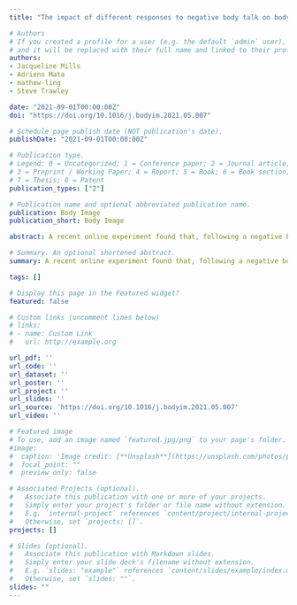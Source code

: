 ```yaml
---
title: "The impact of different responses to negative body talk on body satisfaction, shame, and future negative body talk likelihood: A UK sample"

# Authors
# If you created a profile for a user (e.g. the default `admin` user), write the username (folder name) here 
# and it will be replaced with their full name and linked to their profile.
authors:
- Jacqueline Mills
- Adrienn Mata
- mathew-ling
- Steve Trawley

date: "2021-09-01T00:00:00Z"
doi: "https://doi.org/10.1016/j.bodyim.2021.05.007"

# Schedule page publish date (NOT publication's date).
publishDate: "2021-09-01T00:00:00Z"

# Publication type.
# Legend: 0 = Uncategorized; 1 = Conference paper; 2 = Journal article;
# 3 = Preprint / Working Paper; 4 = Report; 5 = Book; 6 = Book section;
# 7 = Thesis; 8 = Patent
publication_types: ["2"]

# Publication name and optional abbreviated publication name.
publication: Body Image
publication_short: Body Image

abstract: A recent online experiment found that, following a negative body talk induction task, receiving a response of ignoring the comment, compared with reassuring, reciprocating, and challenging, led to worse body satisfaction and socio-emotional outcomes for Australian women. The current online study aimed to replicate and extend this study by examining the effects of these four negative body talk responses on body satisfaction, shame, and future negative body talk likelihood in UK-based women. Participants (N = 156, Mage = 25.29, SDage = 5.64, rangeage = 18–40) recalled a scenario in which they engaged in negative body talk and were randomly assigned to receive one of four responses. Contrary to hypotheses, there were no significant differences in body satisfaction, shame, or future negative body talk likelihood across the four groups. Preferred negative body talk response data were mixed, with challenge and reassurance responses preferred at comparable rates, and just under a quarter of participants preferring a response outside of the original four. Possible explanations, including that the responses used in the original Australasian study may not perfectly correspond with UK women’s experiences of social interactions and heterogeneous motivations for engaging in negative body talk necessitate more nuanced and sophisticated responses, are explored.

# Summary. An optional shortened abstract.
summary: A recent online experiment found that, following a negative body talk induction task, receiving a response of ignoring the comment, compared with reassuring, reciprocating, and challenging, led to worse body satisfaction and socio-emotional outcomes for Australian women. The current online study aimed to replicate and extend this study by examining the effects of these four negative body talk responses on body satisfaction, shame, and future negative body talk likelihood in UK-based women.

tags: []

# Display this page in the Featured widget?
featured: false

# Custom links (uncomment lines below)
# links:
# - name: Custom Link
#   url: http://example.org

url_pdf: ''
url_code: ''
url_dataset: ''
url_poster: ''
url_project: ''
url_slides: ''
url_source: 'https://doi.org/10.1016/j.bodyim.2021.05.007'
url_video: ''

# Featured image
# To use, add an image named `featured.jpg/png` to your page's folder. 
#image:
#  caption: 'Image credit: [**Unsplash**](https://unsplash.com/photos/pLCdAaMFLTE)'
#  focal_point: ""
#  preview_only: false

# Associated Projects (optional).
#   Associate this publication with one or more of your projects.
#   Simply enter your project's folder or file name without extension.
#   E.g. `internal-project` references `content/project/internal-project/index.md`.
#   Otherwise, set `projects: []`.
projects: []

# Slides (optional).
#   Associate this publication with Markdown slides.
#   Simply enter your slide deck's filename without extension.
#   E.g. `slides: "example"` references `content/slides/example/index.md`.
#   Otherwise, set `slides: ""`.
slides: ""
---
```

